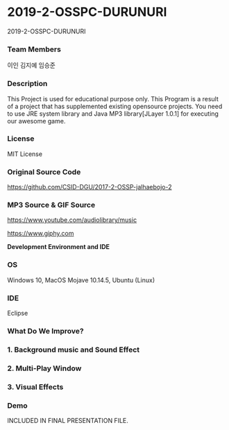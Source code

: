 # 2019-2-OSSPC-DURUNURI
2019-2-OSSPC-DURUNURI

### **Team Members**

이인
김지예
임승준

### **Description**

This Project is used for educational purpose only.
This Program is a result of a project that has supplemented existing opensource projects.
You need to use JRE system library and Java MP3 library[JLayer 1.0.1] for executing our awesome game.

### **License** 

MIT License

### **Original Source Code** 

https://github.com/CSID-DGU/2017-2-OSSP-jalhaebojo-2
 
### **MP3 Source & GIF Source** 

https://www.youtube.com/audiolibrary/music

https://www.giphy.com

**Development Environment and IDE**

### **OS** 

Windows 10, MacOS Mojave 10.14.5, Ubuntu (Linux)

### **IDE**

Eclipse

### **What Do We Improve?**

### **1. Background music and Sound Effect**

###  **2. Multi-Play Window**

### **3. Visual Effects**
 
### **Demo**
INCLUDED IN FINAL PRESENTATION FILE.
